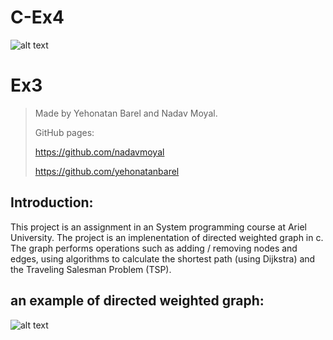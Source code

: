 # C-Ex4 
![alt text](https://encrypted-tbn0.gstatic.com/images?q=tbn:ANd9GcRUC7G6cLvCjY5-Sq4vRcieUJc_O4KjwMl8NQEKDTrAElDHc2178puykOjpVgY8XRASD_M&usqp=CAU)

# Ex3
>Made by Yehonatan Barel and Nadav Moyal.
>
>GitHub pages: 
>
>https://github.com/nadavmoyal
>
>https://github.com/yehonatanbarel    

## Introduction:
This project is an assignment in an System programming course at Ariel University. The project is an implenentation of directed weighted graph in c.
The graph performs operations such as adding / removing nodes and edges, using algorithms to calculate the shortest path (using Dijkstra) and the Traveling Salesman Problem (TSP).

## an example of directed weighted graph:

![alt text](https://i.stack.imgur.com/YC8LA.gif)
